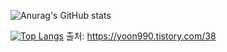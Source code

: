 ![Anurag's GitHub stats](https://github-readme-stats.vercel.app/api?username=ohy1023&show_icons=true&theme=radical)


[![Top Langs](https://github-readme-stats.vercel.app/api/top-langs/?username=ohy1023&layout=compact)](https://github.com/ohy1023/github-readme-stats)
출처: https://yoon990.tistory.com/38
